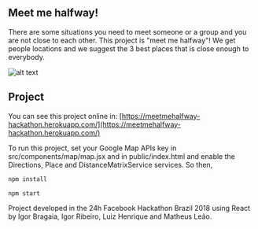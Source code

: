 ## Meet me halfway!

There are some situations you need to meet someone or a group and you are not close to each other. This project is "meet me halfway"! We get people locations and we suggest the 3 best places that is close enough to everybody.

![alt text](https://raw.githubusercontent.com/igor-ribeiiro/WhereToMeet/master/meetmehalfway.jpg)

## Project

You can see this project online in: [https://meetmehalfway-hackathon.herokuapp.com/](https://meetmehalfway-hackathon.herokuapp.com/)

To run this project, set your Google Map APIs key in src/components/map/map.jsx and in public/index.html and enable the Directions, Place and DistanceMatrixService services. So then,
```sh
npm install
```
```sh
npm start
```
Project developed in the 24h Facebook Hackathon Brazil 2018 using React by Igor Bragaia, Igor Ribeiro, Luiz Henrique and Matheus Leão.
